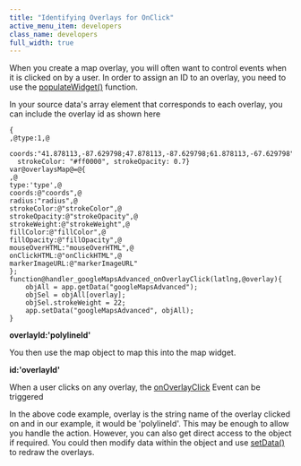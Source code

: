 ```yaml
---
title: "Identifying Overlays for OnClick"
active_menu_item: developers
class_name: developers
full_width: true
---
```



When you create a map overlay, you will often want to control events when it is clicked on by a user. In order to assign an ID to an overlay, you need to use the [populateWidget()](../using-populatewidget) function.

In your source data's array element that corresponds to each overlay, you can include the overlay id as shown here

    {
    ,@type:1,@
      coords:"41.878113,-87.629798;47.878113,-87.629798;61.878113,-67.629798", 
      strokeColor: "#ff0000", strokeOpacity: 0.7}
    var@overlaysMap@=@{
    ,@
    type:'type',@
    coords:@"coords",@
    radius:"radius",@
    strokeColor:@"strokeColor",@
    strokeOpacity:@"strokeOpacity",@
    strokeWeight:@"strokeWeight",@
    fillColor:@"fillColor",@
    fillOpacity:@"fillOpacity",@
    mouseOverHTML:"mouseOverHTML",@
    onClickHTML:@"onClickHTML",@
    markerImageURL:@"markerImageURL"
    };
    function@handler_googleMapsAdvanced_onOverlayClick(latlng,@overlay){
        objAll = app.getData("googleMapsAdvanced");
        objSel = objAll[overlay];
        objSel.strokeWeight = 22;
        app.setData("googleMapsAdvanced", objAll);
    }
   

**overlayId:'polylineId'**

You then use the map object to map this into the map widget.

**id:'overlayId'**

When a user clicks on any overlay, the [onOverlayClick](../property,-event,-method-summary/gmapevents) Event can be triggered

In the above code example, overlay is the string name of the overlay clicked on and in our example, it would be 'polylineId'. This may be enough to allow you handle the action. However, you can also get direct access to the object if required. You could then modify data within the object and use [setData()](../using-getdata-and-setdata) to redraw the overlays.

